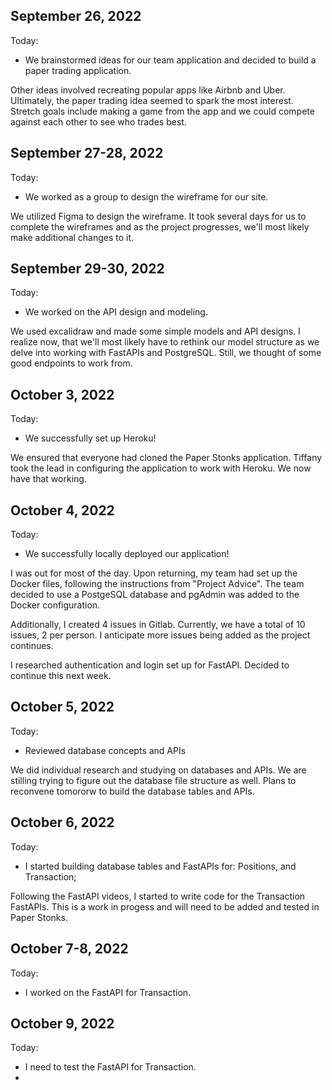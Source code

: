 ## September 26, 2022

Today:

* We brainstormed ideas for our team application and decided to build a paper trading application. 

Other ideas involved recreating popular apps like Airbnb and Uber. Ultimately, the paper trading idea seemed to spark the most interest. Stretch goals include making a game from the app and we could compete against each other to see who trades best. 


## September 27-28, 2022

Today:

* We worked as a group to design the wireframe for our site. 

We utilized Figma to design the wireframe. It took several days for us to complete the wireframes and as the project progresses, we'll most likely make additional changes to it. 


## September 29-30, 2022

Today:

* We worked on the API design and modeling.

We used excalidraw and made some simple models and API designs. I realize now, that we'll most likely have to rethink our model structure as we delve into working with FastAPIs and PostgreSQL. Still, we thought of some good endpoints to work from.


## October 3, 2022

Today:

* We successfully set up Heroku!

We ensured that everyone had cloned the Paper Stonks application. Tiffany took the lead in configuring the application to work with Heroku. We now have that working.


## October 4, 2022

Today:

* We successfully locally deployed our application!

I was out for most of the day. Upon returning, my team had set up the Docker files, following the instructions from "Project Advice". The team decided to use a PostgeSQL database and pgAdmin was added to the Docker configuration.

Additionally, I created 4 issues in Gitlab. Currently, we have a total of 10 issues, 2 per person. I anticipate more issues being added as the project continues.

I researched authentication and login set up for FastAPI. Decided to continue this next week.


## October 5, 2022

Today:

* Reviewed database concepts and APIs

We did individual research and studying on databases and APIs. We are stilling trying to figure out the database file structure as well. Plans to reconvene tomororw to build the database tables and APIs.


## October 6, 2022

Today:

* I started building database tables and FastAPIs for: Positions, and Transaction;

Following the FastAPI videos, I started to write code for the Transaction FastAPIs. This is a work in progess and will need to be added and tested in Paper Stonks.


## October 7-8, 2022

Today:

* I worked on the FastAPI for Transaction.


## October 9, 2022

Today:

* I need to test the FastAPI for Transaction.
* 


